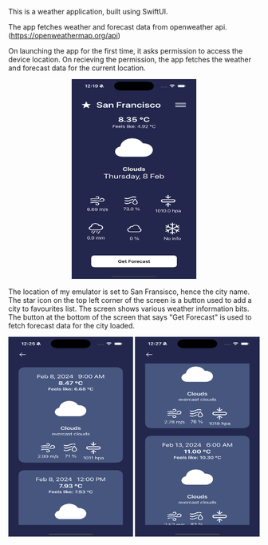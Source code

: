 This is a weather application, built using SwiftUI.

The app fetches weather and forecast data from openweather api. (https://openweathermap.org/api)

On launching the app for the first time, it asks permission to access the device location. On recieving the permission, the app fetches the weather and forecast data for the current location.

<p align="center">
  <img src="https://github.com/Samhitha-2001/Weather-Application-using-SwiftUI--iOS-developement-/blob/main/screenshots/First-screen.png" width="250" height="400" />
</p>

The location of my emulator is set to San Fransisco, hence the city name. 
The star icon on the top left corner of the screen is a button used to add a city to favourites list.
The screen shows various weather information bits.
The button at the bottom of the screen that says "Get Forecast" is used to fetch forecast data for the city loaded.

<p align="center">
  <img src="https://github.com/Samhitha-2001/Weather-Application-using-SwiftUI--iOS-developement-/blob/main/screenshots/forecast1.png" width="250" height="400" />
  <img src="https://github.com/Samhitha-2001/Weather-Application-using-SwiftUI--iOS-developement-/blob/main/screenshots/forecast2.png" width="250" height="400" />
</p>
